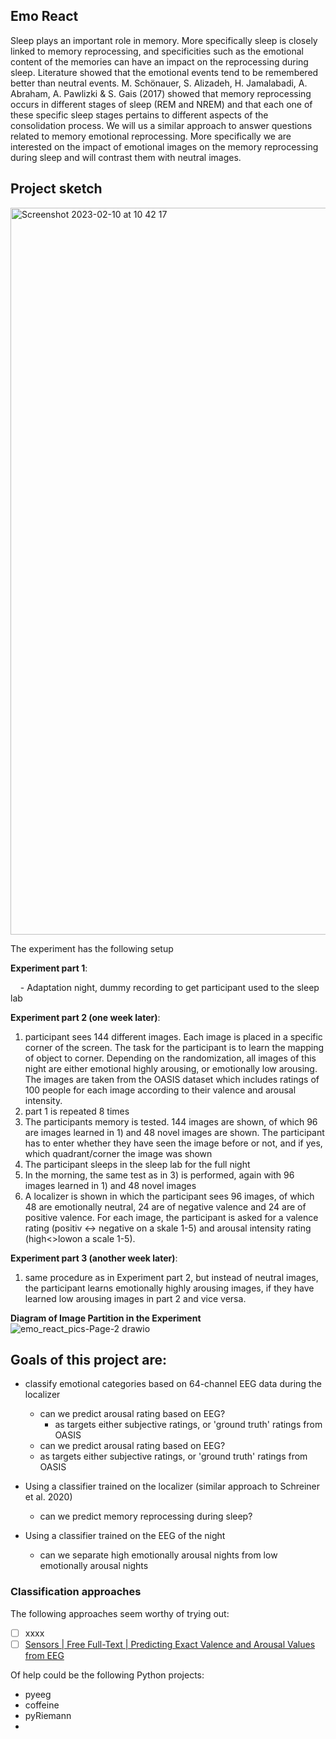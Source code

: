 ## Emo React

Sleep plays an important role in memory. More specifically sleep is closely linked to memory reprocessing, and specificities such as the emotional content of the memories can have an impact on the reprocessing during sleep. Literature showed that the emotional events tend to be remembered better than neutral events. M. Schönauer, S. Alizadeh, H. Jamalabadi, A. Abraham, A. Pawlizki & S. Gais (2017) showed that memory reprocessing occurs in different stages of sleep (REM and NREM) and that each one of these specific sleep stages pertains to different aspects of the consolidation process. We will us a similar approach to answer questions related to memory emotional reprocessing. More specifically we are interested on the impact of emotional images on the memory reprocessing during sleep and will contrast them with neutral images.

## Project sketch
<img width="1163" alt="Screenshot 2023-02-10 at 10 42 17" src="https://user-images.githubusercontent.com/15683682/218058562-ba3639c7-0b71-4f0a-8e59-9d4794a2d0a1.png">

The experiment has the following setup

**Experiment part 1**:

    - Adaptation night, dummy recording to get participant used to the sleep lab

**Experiment part 2 (one week later)**:

1. participant sees 144 different images. Each image is placed in a specific corner of the screen. The task for the participant is to learn the mapping of object to corner. Depending on the randomization, all images of this night are either emotional highly arousing, or emotionally low arousing. The images are taken from the OASIS dataset which includes ratings of 100 people for each image according to their valence and arousal intensity.
2. part 1 is repeated 8 times
3. The participants memory is tested. 144 images are shown, of which 96 are images learned in 1) and 48 novel images are shown. The participant has to enter whether they have seen the image before or not, and if yes, which quadrant/corner the image was shown
4. The participant sleeps in the sleep lab for the full night
5. In the morning, the same test as in 3) is performed, again with 96 images learned in 1) and 48 novel images
6. A localizer is shown in which the participant sees 96 images, of which 48 are emotionally neutral, 24 are of negative valence and 24 are of positive valence. For each image, the participant is asked for a valence rating (positiv <-> negative on a skale 1-5) and arousal intensity rating (high<>lowon a scale 1-5).

**Experiment part 3 (another week later)**:

1. same procedure as in Experiment part 2, but instead of neutral images, the participant learns emotionally highly arousing images, if they have learned low arousing images in part 2 and vice versa.

**Diagram of Image Partition in the  Experiment**
![emo_react_pics-Page-2 drawio](https://user-images.githubusercontent.com/15683682/218058901-c53c8475-27a6-42f9-86a0-2519a07eed21.png)



## Goals of this project are:

* classify emotional categories based on 64-channel EEG data during the localizer
  * can we predict arousal rating based on EEG?
    * as targets either subjective ratings, or 'ground truth' ratings from OASIS
  * can we predict arousal rating based on EEG?
  * as targets either subjective ratings, or 'ground truth' ratings from OASIS
* Using a classifier trained on the localizer (similar approach to Schreiner et al. 2020)
  * can we predict memory reprocessing during sleep?
    
    
* Using a classifier trained on the EEG of the night
  * can we separate high emotionally arousal nights from low emotionally arousal nights

### Classification approaches

The following approaches seem worthy of trying out:

- [ ] xxxx
- [ ] [Sensors | Free Full-Text | Predicting Exact Valence and Arousal Values from EEG](https://www.mdpi.com/1424-8220/21/10/3414)

Of help could be the following Python projects:

- pyeeg
- coffeine
- pyRiemann
- 
